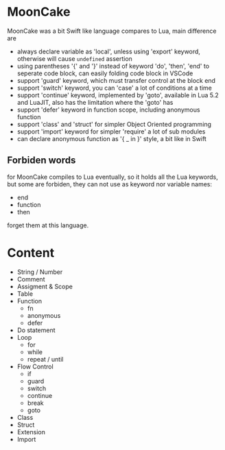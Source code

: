 
# MoonCake

MoonCake was a bit Swift like language compares to Lua, main difference are

- always declare variable as 'local', unless using 'export' keyword, otherwise will cause `undefined` assertion
- using parentheses '{' and '}' instead of keyword 'do', 'then', 'end' to seperate code block, can easily folding code block in VSCode
- support 'guard' keyword, which must transfer control at the block end
- support 'switch' keyword, you can 'case' a lot of conditions at a time
- support 'continue' keyword, implemented by 'goto', available in Lua 5.2 and LuaJIT, also has the limitation where the 'goto' has
- support 'defer' keyword in function scope, including anonymous function
- support 'class' and 'struct' for simpler Object Oriented programming
- support 'import' keyword for simpler 'require' a lot of sub modules
- can declare anonymous function as '{ _ in }' style, a bit like in Swift

## Forbiden words

for MoonCake compiles to Lua eventually, so it holds all the Lua keywords, but some are forbiden, they can not use as keyword nor variable names:

- end
- function
- then

forget them at this language.

# Content

* String / Number
* Comment
* Assigment & Scope
* Table
* Function
  * fn
  * anonymous
  * defer
* Do statement
* Loop
  * for
  * while
  * repeat / until
* Flow Control
  * if
  * guard
  * switch
  * continue
  * break
  * goto
* Class
* Struct
* Extension
* Import
